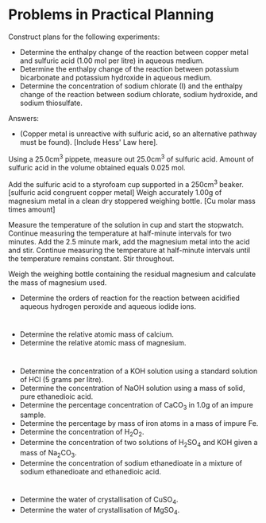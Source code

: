 # Problems in Practical Planning

Construct plans for the following experiments:

* Determine the enthalpy change of the reaction between copper metal and sulfuric acid (1.00 mol per litre) in aqueous medium.
* Determine the enthalpy change of the reaction between potassium bicarbonate and potassium hydroxide in aqueous medium.
* Determine the concentration of sodium chlorate (I) and the enthalpy change of the reaction between sodium chlorate, sodium hydroxide, and sodium thiosulfate.

Answers:
* (Copper metal is unreactive with sulfuric acid, so an alternative pathway must be found). [Include Hess' Law here]. 

Using a 25.0cm<sup>3</sup> pippete, measure out 25.0cm<sup>3</sup> of sulfuric acid. Amount of sulfuric acid in the volume obtained equals 0.025 mol. 

Add the sulfuric acid to a styrofoam cup supported in a 250cm<sup>3</sup> beaker. [sulfuric acid congruent copper metal] Weigh accurately 1.00g of magnesium metal in a clean dry stoppered weighing bottle. [Cu molar mass times amount] 

Measure the temperature of the solution in cup and start the stopwatch. Continue measuring the temperature at half-minute intervals for two minutes. Add the 2.5 minute mark, add the magnesium metal into the acid and stir. Continue measuring the temperature at half-minute intervals until the temperature remains constant. Stir throughout. 

Weigh the weighing bottle containing the residual magnesium and calculate the mass of magnesium used.

* Determine the orders of reaction for the reaction between acidified aqueous hydrogen peroxide and aqueous iodide ions.

#

* Determine the relative atomic mass of calcium.
* Determine the relative atomic mass of magnesium.

#

* Determine the concentration of a KOH solution using a standard solution of HCl (5 grams per litre).
* Determine the concentration of NaOH solution using a mass of solid, pure ethanedioic acid.
* Determine the percentage concentration of CaCO<sub>3</sub> in 1.0g of an impure sample.
* Determine the percentage by mass of iron atoms in a mass of impure Fe.
* Determine the concentration of H<sub>2</sub>O<sub>2</sub>.
* Determine the concentration of two solutions of H<sub>2</sub>SO<sub>4</sub> and KOH given a mass of Na<sub>2</sub>CO<sub>3</sub>.
* Determine the concentration of sodium ethanedioate in a mixture of sodium ethanedioate and ethanedioic acid.

#

* Determine the water of crystallisation of CuSO<sub>4</sub>.
* Determine the water of crystallisation of MgSO<sub>4</sub>.

